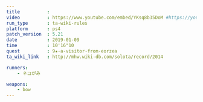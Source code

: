 ```yaml
---
title          :
video          : https://www.youtube.com/embed/YKsq8b35DoM #https://youtu.be/YKsq8b35DoM
run_type       : ta-wiki-rules
platform       : ps4
patch_version  : 5.21
date           : 2019-01-09
time           : 10'16"10
quest          : 9★-a-visitor-from-eorzea
ta_wiki_link   : http://mhw.wiki-db.com/solota/record/2014

runners:
    - ネコがみ

weapons:
    - bow
---
```

